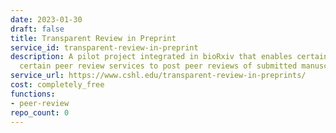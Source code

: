 ```yaml
---
date: 2023-01-30
draft: false
title: Transparent Review in Preprint
service_id: transparent-review-in-preprint
description: A pilot project integrated in bioRxiv that enables certain journals and
  certain peer review services to post peer reviews of submitted manuscripts.
service_url: https://www.cshl.edu/transparent-review-in-preprints/
cost: completely_free
functions:
- peer-review
repo_count: 0
---
```



